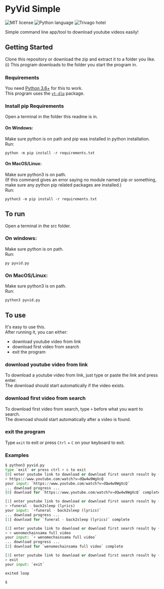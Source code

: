 # PyVid Simple
![MIT license](https://img.shields.io/badge/license-MIT-brightgreen)
![Python language](https://img.shields.io/badge/language-Python-yellow)
![Trivago hotel](https://img.shields.io/badge/hotel-Trivago-orange)

Simple command line app/tool to download youtube videos easily!

## Getting Started
Clone this repository or download the zip and extract it to a folder you like.
<br>
(ℹ) This program downloads to the folder you start the program in.

### Requirements
You need [Python 3.6+](https://www.python.org/downloads/) for this to work.
<br>
This program uses the [`yt-dlp`](https://pypi.org/project/yt-dlp/) package.

### Install pip Requirements
Open a terminal in the folder this readme is in.

#### On Windows:
Make sure python is on path and pip was installed in python installation.
<br>
Run:
```
python -m pip install -r requirements.txt
```

#### On MacOS/Linux:
Make sure python3 is on path.
<br>
(If this command gives an error saying no module named pip or something, make sure any python pip related packages are installed.)
<br>
Run:
```
python3 -m pip install -r requirements.txt
```

## To run
Open a terminal in the src folder.

### On windows:
Make sure python is on path.
<br>
Run:
```
py pyvid.py
```

### On MacOS/Linux:
Make sure python3 is on path.
<br>
Run:
```
python3 pyvid.py
```

## To use
It's easy to use this.
<br>
After running it, you can either:
- download youtube video from link
- download first video from search
- exit the program

### download youtube video from link
To download a youtube video from link, just type or paste the link and press enter.
<br>
The download should start automatically if the video exists.

### download first video from search
To download first video from search, type `+` before what you want to search.
<br>
The downoad should start automatically after a video is found.

### exit the program
Type `exit` to exit or press `Ctrl` + `C` on your keyboard to exit.

### Examples
```py
$ python3 pyvid.py
type `exit` or press ctrl + c to exit
[0] enter youtube link to download or download first search result by +<what to search>
> https://www.youtube.com/watch?v=dQw4w9WgXcQ
your input: `https://www.youtube.com/watch?v=dQw4w9WgXcQ`
... download progress ...
[0] download for `https://www.youtube.com/watch?v=dQw4w9WgXcQ` complete

[1] enter youtube link to download or download first search result by +<what to search>
> +funeral - back2sleep (lyrics)
your input: `+funeral - back2sleep (lyrics)`
... download progress ...
[1] download for `funeral - back2sleep (lyrics)` complete

[2] enter youtube link to download or download first search result by +<what to search>
> + wenomechainsama full video
your input: `+ wenomechainsama full video`
... download progress ...
[2] download for `wenomechainsama full video` complete

[3] enter youtube link to download or download first search result by +<what to search>
> exit
your input: `exit`

exited loop

$
```